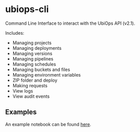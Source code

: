 # ubiops-cli

Command Line Interface to interact with the UbiOps API (v2.1).

Includes:

- Managing projects
- Managing deployments
- Managing versions
- Managing pipelines
- Managing schedules
- Managing buckets and files
- Managing environment variables
- ZIP folder and deploy
- Making requests
- View logs
- View audit events


## Examples

An example notebook can be found <a target="_blank" href="https://github.com/UbiOps/command-line-interface/blob/master/examples/quickstart-simple-CLI.ipynb">here</a>.
